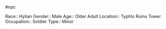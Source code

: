 #npc 

Race:: Hylian
Gender:: Male
Age:: Older Adult
Location:: Typhlo Ruins Tower
Occupation:: Soldier
Type:: Minor
